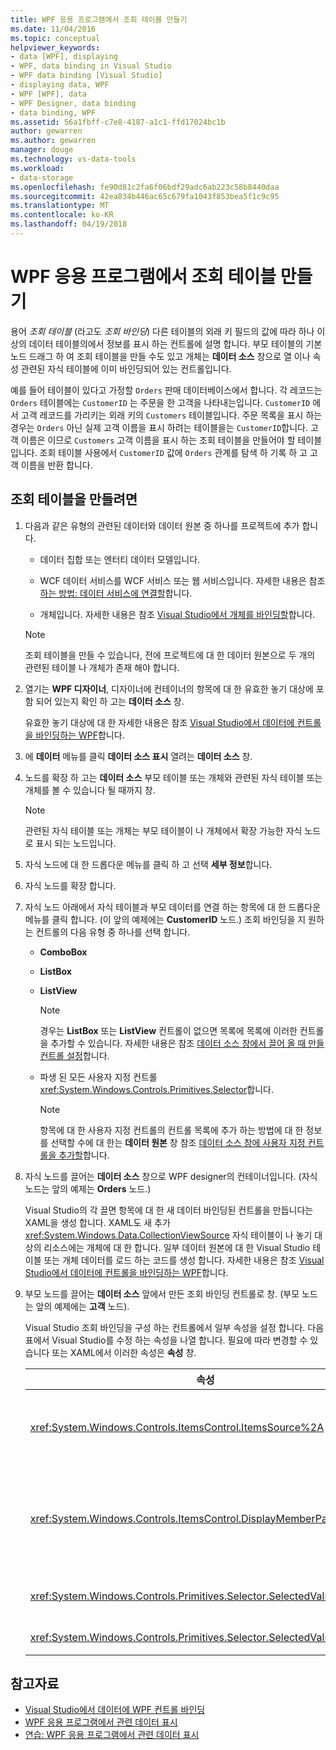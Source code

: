 ```yaml
---
title: WPF 응용 프로그램에서 조회 테이블 만들기
ms.date: 11/04/2016
ms.topic: conceptual
helpviewer_keywords:
- data [WPF], displaying
- WPF, data binding in Visual Studio
- WPF data binding [Visual Studio]
- displaying data, WPF
- WPF [WPF], data
- WPF Designer, data binding
- data binding, WPF
ms.assetid: 56a1fbff-c7e8-4187-a1c1-ffd17024bc1b
author: gewarren
ms.author: gewarren
manager: douge
ms.technology: vs-data-tools
ms.workload:
- data-storage
ms.openlocfilehash: fe90d81c2fa6f06bdf29adc6ab223c58b8440daa
ms.sourcegitcommit: 42ea834b446ac65c679fa1043f853bea5f1c9c95
ms.translationtype: MT
ms.contentlocale: ko-KR
ms.lasthandoff: 04/19/2018
---
```

# <a name="create-lookup-tables-in-wpf-applications"></a>WPF 응용 프로그램에서 조회 테이블 만들기
용어 *조회 테이블* (라고도 *조회 바인딩*) 다른 테이블의 외래 키 필드의 값에 따라 하나 이상의 데이터 테이블의에서 정보를 표시 하는 컨트롤에 설명 합니다. 부모 테이블의 기본 노드 드래그 하 여 조회 테이블을 만들 수도 있고 개체는 **데이터 소스** 창으로 열 이나 속성 관련된 자식 테이블에 이미 바인딩되어 있는 컨트롤입니다.

예를 들어 테이블이 있다고 가정할 `Orders` 판매 데이터베이스에서 합니다. 각 레코드는 `Orders` 테이블에는 `CustomerID` 는 주문을 한 고객을 나타내는입니다. `CustomerID` 에서 고객 레코드를 가리키는 외래 키의 `Customers` 테이블입니다. 주문 목록을 표시 하는 경우는 `Orders` 아닌 실제 고객 이름을 표시 하려는 테이블을는 `CustomerID`합니다. 고객 이름은 이므로 `Customers` 고객 이름을 표시 하는 조회 테이블을 만들어야 할 테이블입니다. 조회 테이블 사용에서 `CustomerID` 값에 `Orders` 관계를 탐색 하 기록 하 고 고객 이름을 반환 합니다.

## <a name="to-create-a-lookup-table"></a>조회 테이블을 만들려면

1.  다음과 같은 유형의 관련된 데이터와 데이터 원본 중 하나를 프로젝트에 추가 합니다.

    -   데이터 집합 또는 엔터티 데이터 모델입니다.

    -   WCF 데이터 서비스를 WCF 서비스 또는 웹 서비스입니다. 자세한 내용은 참조 [하는 방법: 데이터 서비스에 연결할](../data-tools/how-to-connect-to-data-in-a-service.md)합니다.

    -   개체입니다. 자세한 내용은 참조 [Visual Studio에서 개체를 바인딩할](bind-objects-in-visual-studio.md)합니다.

    > [!NOTE]
    >  조회 테이블을 만들 수 있습니다, 전에 프로젝트에 대 한 데이터 원본으로 두 개의 관련된 테이블 나 개체가 존재 해야 합니다.

2.  열기는 **WPF 디자이너**, 디자이너에 컨테이너의 항목에 대 한 유효한 놓기 대상에 포함 되어 있는지 확인 하 고는 **데이터 소스** 창.

     유효한 놓기 대상에 대 한 자세한 내용은 참조 [Visual Studio에서 데이터에 컨트롤을 바인딩하는 WPF](../data-tools/bind-wpf-controls-to-data-in-visual-studio.md)합니다.

3.  에 **데이터** 메뉴를 클릭 **데이터 소스 표시** 열려는 **데이터 소스** 창.

4.  노드를 확장 하 고는 **데이터 소스** 부모 테이블 또는 개체와 관련된 자식 테이블 또는 개체를 볼 수 있습니다 될 때까지 창.

    > [!NOTE]
    >  관련된 자식 테이블 또는 개체는 부모 테이블이 나 개체에서 확장 가능한 자식 노드로 표시 되는 노드입니다.

5.  자식 노드에 대 한 드롭다운 메뉴를 클릭 하 고 선택 **세부 정보**합니다.

6.  자식 노드를 확장 합니다.

7.  자식 노드 아래에서 자식 테이블과 부모 데이터를 연결 하는 항목에 대 한 드롭다운 메뉴를 클릭 합니다. (이 앞의 예제에는 **CustomerID** 노드.) 조회 바인딩을 지 원하는 컨트롤의 다음 유형 중 하나를 선택 합니다.

    -   **ComboBox**

    -   **ListBox**

    -   **ListView**

        > [!NOTE]
        >  경우는 **ListBox** 또는 **ListView** 컨트롤이 없으면 목록에 목록에 이러한 컨트롤을 추가할 수 있습니다. 자세한 내용은 참조 [데이터 소스 창에서 끌어 올 때 만들 컨트롤 설정](../data-tools/set-the-control-to-be-created-when-dragging-from-the-data-sources-window.md)합니다.

    -   파생 된 모든 사용자 지정 컨트롤 <xref:System.Windows.Controls.Primitives.Selector>합니다.

        > [!NOTE]
        >  항목에 대 한 사용자 지정 컨트롤의 컨트롤 목록에 추가 하는 방법에 대 한 정보를 선택할 수에 대 한는 **데이터 원본** 창 참조 [데이터 소스 창에 사용자 지정 컨트롤을 추가할](../data-tools/add-custom-controls-to-the-data-sources-window.md)합니다.

8.  자식 노드를 끌어는 **데이터 소스** 창으로 WPF designer의 컨테이너입니다. (자식 노드는 앞의 예제는 **Orders** 노드.)

     Visual Studio의 각 끌면 항목에 대 한 새 데이터 바인딩된 컨트롤을 만듭니다는 XAML을 생성 합니다. XAML도 새 추가 <xref:System.Windows.Data.CollectionViewSource> 자식 테이블이 나 놓기 대상의 리소스에는 개체에 대 한 합니다. 일부 데이터 원본에 대 한 Visual Studio 테이블 또는 개체 데이터를 로드 하는 코드를 생성 합니다. 자세한 내용은 참조 [Visual Studio에서 데이터에 컨트롤을 바인딩하는 WPF](../data-tools/bind-wpf-controls-to-data-in-visual-studio.md)합니다.

9. 부모 노드를 끌어는 **데이터 소스** 앞에서 만든 조회 바인딩 컨트롤로 창. (부모 노드는 앞의 예제에는 **고객** 노드).

     Visual Studio 조회 바인딩을 구성 하는 컨트롤에서 일부 속성을 설정 합니다. 다음 표에서 Visual Studio를 수정 하는 속성을 나열 합니다. 필요에 따라 변경할 수 있습니다 또는 XAML에서 이러한 속성은 **속성** 창.

    |속성|설정 설명|
    |--------------|----------------------------|
    |<xref:System.Windows.Controls.ItemsControl.ItemsSource%2A>|이 속성에는 컬렉션 또는 컨트롤에 표시 되는 데이터를 가져오는 데 사용 되는 바인딩을 지정 합니다. 이 속성을 설정 하는 visual Studio는 <xref:System.Windows.Data.CollectionViewSource> 컨트롤을 끌어 부모 데이터에 대 한 합니다.|
    |<xref:System.Windows.Controls.ItemsControl.DisplayMemberPath%2A>|이 속성은 컨트롤에 표시 되는 데이터 항목의 경로 지정 합니다. Visual Studio를 사용 하면 첫 번째 열 또는 부모 데이터에서 속성에이 속성을 설정 하는 문자열 데이터 형식이 지정 된 기본 키 다음 합니다.<br /><br /> 부모 데이터에 다른 열 이나 속성을 표시 하려는 경우이 속성을 다른 속성의 경로를 변경 합니다.|
    |<xref:System.Windows.Controls.Primitives.Selector.SelectedValue%2A>|Visual Studio 디자이너에 끌어 자식 데이터의 열 또는 변수에이 속성에 바인딩합니다. 부모 데이터에 외래 키입니다.|
    |<xref:System.Windows.Controls.Primitives.Selector.SelectedValuePath%2A>|Visual Studio 열의 경로 또는 영역을 부모 데이터 외래 키가 자식 데이터의 속성에이 속성을 설정 합니다.|

## <a name="see-also"></a>참고자료

- [Visual Studio에서 데이터에 WPF 컨트롤 바인딩](../data-tools/bind-wpf-controls-to-data-in-visual-studio.md)
- [WPF 응용 프로그램에서 관련 데이터 표시](../data-tools/display-related-data-in-wpf-applications.md)
- [연습: WPF 응용 프로그램에서 관련 데이터 표시](../data-tools/display-related-data-in-wpf-applications.md)